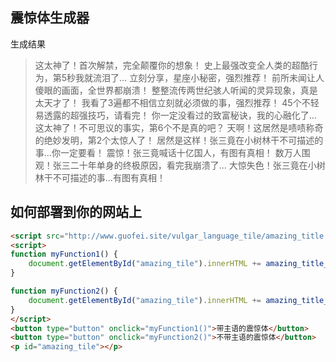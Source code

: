 
## 震惊体生成器



生成结果
>这太神了！首次解禁，完全颠覆你的想象！
史上最强改变全人类的超酷行为，第5秒我就流泪了…
立刻分享，星座小秘密，强烈推荐！
前所未闻让人傻眼的画面，全世界都崩溃！
整整流传两世纪骇人听闻的灵异现象，真是太天才了！
我看了3遍都不相信立刻就必须做的事，强烈推荐！
45个不轻易透露的超强技巧，请看完！
你一定没看过的致富秘诀，我的心融化了…
这太神了！不可思议的事实，第6个不是真的吧？
天啊！这居然是啧啧称奇的绝妙发明，第2个太惊人了！
居然是这样！张三竟在小树林干不可描述的事…你一定要看！
震惊！张三竟喊话十亿国人，有图有真相！
数万人围观！张三二十年单身的终极原因，看完我崩溃了...
大惊失色！张三竟在小树林干不可描述的事…有图有真相！


## 如何部署到你的网站上

```html
<script src="http://www.guofei.site/vulgar_language_tile/amazing_title.js"></script>
<script>
function myFunction1() {
    document.getElementById("amazing_tile").innerHTML += amazing_title_1();
}

function myFunction2() {
    document.getElementById("amazing_tile").innerHTML += amazing_title_2();
}
</script>
<button type="button" onclick="myFunction1()">带主语的震惊体</button>
<button type="button" onclick="myFunction2()">不带主语的震惊体</button>
<p id="amazing_tile"></p>
```